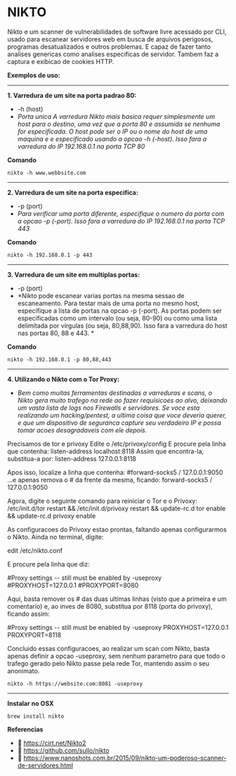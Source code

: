 # **NIKTO**
Nikto e um scanner de vulnerabilidades de software livre acessado por CLI, usado para escanear servidores web em busca de arquivos perigosos, programas desatualizados e outros problemas. E capaz de fazer tanto analises genericas como analises especificas de servidor. Tambem faz a captura e exibicao de cookies HTTP.

**Exemplos de uso:**

-----------------------------------

**1. Varredura de um site na porta padrao 80:**
  - -h (host)
  - *Porta unica A varredura Nikto mais basica requer simplesmente um host para o destino, uma vez que a porta 80 e assumida se nenhuma for especificada. O host pode ser o IP ou o nome do host de uma maquina e e especificado usando a opcao -h (-host). Isso fara a varredura do IP 192.168.0.1 na porta TCP 80*

  **Comando**
  ```
  nikto -h www.webbsite.com
  ```

-----------------------------------

**2. Varredura de um site na porta especifica:**
  - -p (port)
  - *Para verificar uma porta diferente, especifique o numero da porta com a opcao -p (-port). Isso fara a varredura do IP 192.168.0.1 na porta TCP 443*

  **Comando**
  ```
  nikto -h 192.168.0.1 -p 443
  ```

-----------------------------------

**3. Varredura de um site em multiplas portas:**
  - -p (port)
  - *Nikto pode escanear varias portas na mesma sessao de escaneamento. Para testar mais de uma porta no mesmo host, especifique a lista de portas na opcao -p (-port). As portas podem ser especificadas como um intervalo (ou seja, 80-90) ou como uma lista delimitada por virgulas (ou seja, 80,88,90). Isso fara a varredura do host nas portas 80, 88 e 443. *

  **Comando**
  ```
  nikto -h 192.168.0.1 -p 80,88,443
  ```

-----------------------------------

**4. Utilizando o Nikto com o Tor Proxy:**
  - *Bem como muitas ferramentas destinadas a varreduras e scans, o Nikto gera muito trafego na rede ao fazer requisicoes ao alvo, deixando um vasta lista de logs nos Firewalls e servidores. Se voce esta realizando um hacking/pentest, a ultima coisa que voce deveria querer, e que um dispositivo de seguranca capture seu verdadeiro IP e possa tomar acoes desagradaveis com ele depois.*

Precisamos de tor e privoxy
Edite o /etc/privoxy/config
E procure pela linha que contenha: listen-address localhost:8118
Assim que encontra-la, substitua-a por: listen-address 127.0.0.1:8118

Apos isso, localize a linha que contenha: #forward-socks5 / 127.0.0.1:9050
...e apenas remova o # da frente da mesma, ficando: forward-socks5 / 127.0.0.1:9050

Agora, digite o seguinte comando para reiniciar o Tor e o Privoxy:
/etc/init.d/tor restart && /etc/init.d/privoxy restart && update-rc.d tor enable && update-rc.d privoxy enable

As configuracoes do Privoxy estao prontas, faltando apenas configurarmos o Nikto. Ainda no terminal, digite:

edit /etc/nikto.conf

E procure pela linha que diz:

  #Proxy settings -- still must be enabled by -useproxy
  #PROXYHOST=127.0.0.1
  #PROXYPORT=8080

Aqui, basta remover os # das duas ultimas linhas (visto que a primeira e um comentario) e, ao inves de 8080, substitua por 8118 (porta do privoxy), ficando assim:

  #Proxy settings -- still must be enabled by -useproxy
  PROXYHOST=127.0.0.1
  PROXYPORT=8118

Concluido essas configuracoes, ao realizar um scan com Nikto, basta apenas definir a opcao -useproxy, sem nenhum parametro para que todo o trafego gerado pelo Nikto passe pela rede Tor, mantendo assim o seu anonimato.

```
nikto -h https://website.com:8081 -useproxy
```

-----------------------------------
**Instalar no OSX**
```
brew install nikto
```

**Referencias**
- :bookmark:  https://cirt.net/Nikto2
- :bookmark:  https://github.com/sullo/nikto
- :bookmark:  https://www.nanoshots.com.br/2015/09/nikto-um-poderoso-scanner-de-servidores.html